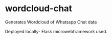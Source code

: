 # wordcloud-chat
Generates Wordcloud of Whatsapp Chat data

Deployed locally- Flask microwebframework used.


